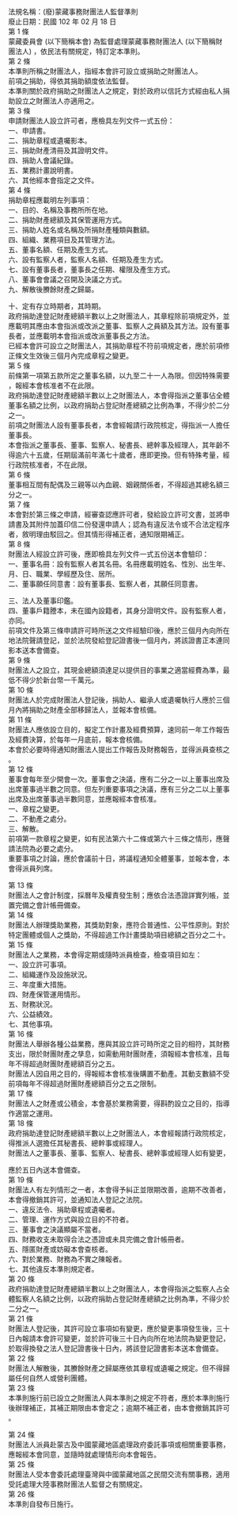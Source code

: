 法規名稱：(廢)蒙藏事務財團法人監督準則  
廢止日期：民國 102 年 02 月 18 日  
第 1 條  
蒙藏委員會 (以下簡稱本會) 為監督處理蒙藏事務財團法人 (以下簡稱財  
團法人) ，依民法有關規定，特訂定本準則。  
第 2 條  
本準則所稱之財團法人，指經本會許可設立或捐助之財團法人。  
前項之捐助，得依其捐助額度依法監督。  
本準則關於政府捐助之財團法人之規定，對於政府以信託方式經由私人捐  
助設立之財團法人亦適用之。  
第 3 條  
申請財團法人設立許可者，應檢具左列文件一式五份：  
一、申請書。  
二、捐助章程或遺囑影本。  
三、捐助財產清冊及其證明文件。  
四、捐助人會議紀錄。  
五、業務計畫說明書。  
六、其他經本會指定之文件。  
第 4 條  
捐助章程應載明左列事項：  
一、目的、名稱及事務所所在地。  
二、捐助財產總額及其保管運用方式。  
三、捐助人姓名或名稱及所捐財產種類與數額。  
四、組織、業務項目及其管理方法。  
五、董事名額、任期及產生方式。  
六、設有監察人者，監察人名額、任期及產生方式。  
七、設有董事長者，董事長之任期、權限及產生方式。  
八、董事會會議之召開及決議之方式。  
九、解散後賸餘財產之歸屬。  


十、定有存立時期者，其時期。  
政府捐助達登記財產總額半數以上之財團法人，其章程除前項規定外，並  
應載明其應由本會指派或改派之董事、監察人之員額及其方法。設有董事  
長者，並應載明本會指派或改派董事長之方法。  
已經本會許可設立之財團法人，其捐助章程不符前項規定者，應於前項修  
正條文生效後三個月內完成章程之變更。  
第 5 條  
前條第一項第五款所定之董事名額，以九至二十一人為限。但因特殊需要  
，報經本會核准者不在此限。  
政府捐助達登記財產總額半數以上之財團法人，本會得指派之董事佔全體  
董事名額之比例，以政府捐助占登記財產總額之比例為準，不得少於二分  
之一。  
前項之財團法人設有董事長者，本會經報請行政院核定，得指派一人擔任  
董事長。  
本會指派之董事長、董事、監察人、秘書長、總幹事及經理人，其年齡不  
得逾六十五歲，任期屆滿前年滿七十歲者，應即更換。但有特殊考量，經  
行政院核准者，不在此限。  
第 6 條  
董事相互間有配偶及三親等以內血親、姻親關係者，不得超過其總名額三  
分之一。  
第 7 條  
本會對於第三條之申請，經審查認應許可者，發給設立許可文書，並將申  
請書及其附件加蓋印信二份發還申請人；認為有違反法令或不合法定程序  
者，敘明理由駁回之。但其情形得補正者，通知限期補正。  
第 8 條  
財團法人經設立許可後，應即檢具左列文件一式五份送本會驗印：  
一、董事名冊：設有監察人者其名冊。名冊應載明姓名、性別、出生年、  
月、日、職業、學經歷及住、居所。  
二、董事願任同意書：設有董事長、監察人者，其願任同意書。  


三、法人及董事印鑑。  
四、董事戶籍謄本，未在國內設籍者，其身分證明文件。設有監察人者，  
亦同。  
前項文件及第三條申請許可時所送之文件經驗印後，應於三個月內向所在  
地法院聲請登記，並於法院發給登記證書後一個月內，將該證書正本連同  
影本送本會備查。  
第 9 條  
財團法人之設立，其現金總額須達足以提供目的事業之適當經費為準，最  
低不得少於新台幣一千萬元。  
第 10 條  
財團法人於完成財團法人登記後，捐助人、繼承人或遺囑執行人應於三個  
月內將捐助之財產全部移歸法人，並報本會核備。  
第 11 條  
財團法人應依設立目的，擬定工作計畫及經費預算，速同前一年工作報告  
及經費決算，於每年一月底前，報本會核備。  
本會於必要時得通知財團法人提出工作報告及財務報告，並得派員查核之  
。  
第 12 條  
董事會每年至少開會一次。董事會之決議，應有二分之一以上董事出席及  
出席董事過半數之同意。但左列重要事項之決議，應有三分之二以上董事  
出席及出席董事過半數同意，並應報經本會核准。  
一、章程之變更。  
二、不動產之處分。  
三、解散。  
前項第一款章程之變更，如有民法第六十二條或第六十三條之情形，應聲  
請法院為必要之處分。  
重要事項之討論，應於會議前十日，將議程通知全體董事，並報本會，本  
會得派員列席。  


第 13 條  
財團法人之會計制度，採曆年及權責發生制；應依合法憑證詳實列帳，並  
置完備之會計帳冊備查。  
第 14 條  
財團法人辦理獎助業務，其獎助對象，應符合普通性、公平性原則。對於  
特定團體或個人之獎助，不得超過工作計畫獎助項目總額之百分之二十。  
第 15 條  
財團法人之業務，本會得定期或隨時派員檢查，檢查項目如左：  
一、設立許可事項。  
二、組織運作及設施狀況。  
三、年度重大措施。  
四、財產保管運用情形。  
五、財務狀況。  
六、公益績效。  
七、其他事項。  
第 16 條  
財團法人舉辦各種公益業務，應與其設立許可時所定之目的相符，其財務  
支出，限於財團財產之孳息，如需動用財團財產，須報經本會核准，且每  
年不得超過財團財產總額百分之五。  
財團法人因自用之目的，得報經本會核准後購置不動產。其動支數額不受  
前項每年不得超過財團財產總額百分之五之限制。  
第 17 條  
財團法人之財產或公積金，本會基於業務需要，得斟酌設立之目的，指導  
作適當之運用。  
第 18 條  
政府捐助達登記財產總額半數以上之財團法人，本會經報請行政院核定，  
得推派人選擔任其秘書長、總幹事或經理人。  
財團法人之董事長、董事、監察人、秘書長、總幹事或經理人如有變更，  


應於五日內送本會備查。  
第 19 條  
財團法人有左列情形之一者，本會得予糾正並限期改善，逾期不改善者，  
本會得撤銷其許可，並通知法人登記之法院。  
一、違反法令、捐助章程或遺囑者。  
二、管理、運作方式與設立目的不符者。  
三、董事會之決議顯屬不當者。  
四、財務收支未取得合法之憑證或未具完備之會計帳冊者。  
五、隱匿財產或妨礙本會查核者。  
六、對於業務、財務為不實之陳報者。  
七、其他違反本準則規定者。  
第 20 條  
政府捐助達登記財產總額半數以上之財團法人，本會得指派之監察人占全  
體監察人名額之比例，以政府捐助占登記財產總額之比例為準，不得少於  
二分之一。  
第 21 條  
財團法人登記後，其許可設立事項如有變更，應於變更事項發生後，三十  
日內報請本會許可變更，並於許可後三十日內向所在地法院為變更登記，  
於取得換發之法人登記證書後十日內，將該登記證書影本送本會備查。  
第 22 條  
財團法人解散後，其賸餘財產之歸屬應依其章程或遺囑之規定。但不得歸  
屬任何自然人或營利團體。  
第 23 條  
本準則施行前已設立之財團法人與本準則之規定不符者，應於本準則施行  
後辦理補正，其補正期限由本會定之；逾期不補正者，由本會撤銷其許可  
。  


第 24 條  
財團法人派員赴蒙古及中國蒙藏地區處理政府委託事項或相關重要事務，  
應報經本會同意，並隨時就處理情形向本會報告。  
第 25 條  
財團法人受本會委託處理臺灣與中國蒙藏地區之民間交流有關事務，適用  
受託處理大陸事務財團法人監督之有關規定。  
第 26 條  
本準則自發布日施行。  


